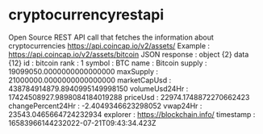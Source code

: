 # cryptocurrencyrestapi
Open Source REST API call that fetches the information about cryptocurrencies
https://api.coincap.io/v2/assets/<any cryptocurrency name>
Example : https://api.coincap.io/v2/assets/bitcoin
JSON response :
object		{2}
	data		{12}
id	:	bitcoin
rank	:	1
symbol	:	BTC
name	:	Bitcoin
supply	:	19099050.0000000000000000
maxSupply	:	21000000.0000000000000000
marketCapUsd	:	438784914879.8940995149998150
volumeUsd24Hr	:	17424508927.9898084184019288
priceUsd	:	22974.1748872270662423
changePercent24Hr	:	-2.4049346623298052
vwap24Hr	:	23543.0465664724232934
explorer	:	https://blockchain.info/
timestamp	:	16583966144232022-07-21T09:43:34.423Z
